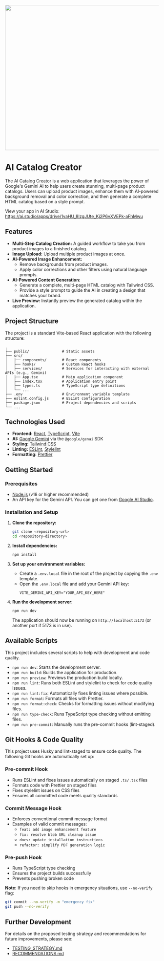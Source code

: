 <div align="center">
<img width="1200" height="475" alt="GHBanner" src="https://github.com/user-attachments/assets/0aa67016-6eaf-458a-adb2-6e31a0763ed6" />
</div>

# AI Catalog Creator

The AI Catalog Creator is a web application that leverages the power of Google's Gemini AI to help users create stunning, multi-page product catalogs. Users can upload product images, enhance them with AI-powered background removal and color correction, and then generate a complete HTML catalog based on a style prompt.

View your app in AI Studio: https://ai.studio/apps/drive/1vaHU_8IzgJUte_Kj2P6vXVEPk-aFhMwu

## Features

- **Multi-Step Catalog Creation:** A guided workflow to take you from product images to a finished catalog.
- **Image Upload:** Upload multiple product images at once.
- **AI-Powered Image Enhancement:**
  - Remove backgrounds from product images.
  - Apply color corrections and other filters using natural language prompts.
- **AI-Powered Content Generation:**
  - Generate a complete, multi-page HTML catalog with Tailwind CSS.
  - Provide a style prompt to guide the AI in creating a design that matches your brand.
- **Live Preview:** Instantly preview the generated catalog within the application.

## Project Structure

The project is a standard Vite-based React application with the following structure:

```
.
├── public/               # Static assets
├── src/
│   ├── components/       # React components
│   ├── hooks/            # Custom React hooks
│   ├── services/         # Services for interacting with external APIs (e.g., Gemini)
│   ├── App.tsx           # Main application component
│   ├── index.tsx         # Application entry point
│   ├── types.ts          # TypeScript type definitions
│   └── ...
├── .env                  # Environment variable template
├── eslint.config.js      # ESLint configuration
├── package.json          # Project dependencies and scripts
└── ...
```

## Technologies Used

- **Frontend:** [React](https://react.dev/), [TypeScript](https://www.typescriptlang.org/), [Vite](https://vitejs.dev/)
- **AI:** [Google Gemini](https://ai.google.dev/) via the `@google/genai` SDK
- **Styling:** [Tailwind CSS](https://tailwindcss.com/)
- **Linting:** [ESLint](https://eslint.org/), [Stylelint](https://stylelint.io/)
- **Formatting:** [Prettier](https://prettier.io/)

## Getting Started

### Prerequisites

- [Node.js](https://nodejs.org/) (v18 or higher recommended)
- An API key for the Gemini API. You can get one from [Google AI Studio](https://aistudio.google.com/app/apikey).

### Installation and Setup

1.  **Clone the repository:**

    ```bash
    git clone <repository-url>
    cd <repository-directory>
    ```

2.  **Install dependencies:**

    ```bash
    npm install
    ```

3.  **Set up your environment variables:**
    - Create a `.env.local` file in the root of the project by copying the `.env` template.
    - Open the `.env.local` file and add your Gemini API key:
      ```
      VITE_GEMINI_API_KEY="YOUR_API_KEY_HERE"
      ```

4.  **Run the development server:**
    ```bash
    npm run dev
    ```
    The application should now be running on `http://localhost:5173` (or another port if 5173 is in use).

## Available Scripts

This project includes several scripts to help with development and code quality.

- `npm run dev`: Starts the development server.
- `npm run build`: Builds the application for production.
- `npm run preview`: Previews the production build locally.
- `npm run lint`: Runs both ESLint and stylelint to check for code quality issues.
- `npm run lint:fix`: Automatically fixes linting issues where possible.
- `npm run format`: Formats all files with Prettier.
- `npm run format:check`: Checks for formatting issues without modifying files.
- `npm run type-check`: Runs TypeScript type checking without emitting files.
- `npm run pre-commit`: Manually runs the pre-commit hooks (lint-staged).

## Git Hooks & Code Quality

This project uses Husky and lint-staged to ensure code quality. The following Git hooks are automatically set up:

### Pre-commit Hook

- Runs ESLint and fixes issues automatically on staged `.ts/.tsx` files
- Formats code with Prettier on staged files
- Fixes stylelint issues on CSS files
- Ensures all committed code meets quality standards

### Commit Message Hook

- Enforces conventional commit message format
- Examples of valid commit messages:
  - `feat: add image enhancement feature`
  - `fix: resolve blob URL cleanup issue`
  - `docs: update installation instructions`
  - `refactor: simplify PDF generation logic`

### Pre-push Hook

- Runs TypeScript type checking
- Ensures the project builds successfully
- Prevents pushing broken code

**Note:** If you need to skip hooks in emergency situations, use `--no-verify` flag:

```bash
git commit --no-verify -m "emergency fix"
git push --no-verify
```

## Further Development

For details on the proposed testing strategy and recommendations for future improvements, please see:

- [TESTING_STRATEGY.md](./TESTING_STRATEGY.md)
- [RECOMMENDATIONS.md](./RECOMMENDATIONS.md)
